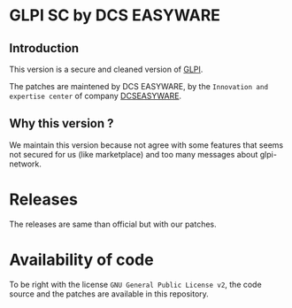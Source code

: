 # GLPI SC by DCS EASYWARE

## Introduction

This version is a secure and cleaned version of [GLPI](https://github.com/glpi-project/glpi/).

The patches are maintened by DCS EASYWARE, by the `Innovation and expertise center` of company [DCSEASYWARE](https://www.dcsit-group.com/).


## Why this version ?

We maintain this version because not agree with some features that seems not secured for us (like marketplace) and too many messages about glpi-network.



# Releases

The releases are same than official but with our patches.


# Availability of code

To be right with the license `GNU General Public License v2`, the code source and the patches are available in this repository.

